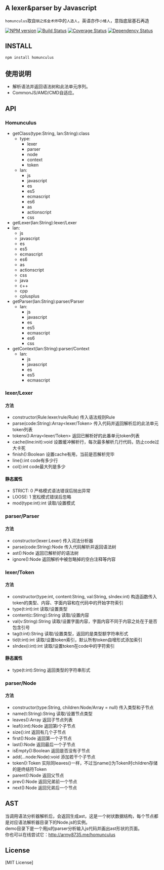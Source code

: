 ## A lexer&parser by Javascript

`homunculus`取自`钢之炼金术师`中的`人造人`，英语亦作`小矮人`，意指底层基石再造

[![NPM version](https://badge.fury.io/js/homunculus.png)](https://npmjs.org/package/homunculus)
[![Build Status](https://travis-ci.org/army8735/homunculus.svg?branch=master)](https://travis-ci.org/army8735/homunculus)
[![Coverage Status](https://coveralls.io/repos/army8735/homunculus/badge.png)](https://coveralls.io/r/army8735/homunculus)
[![Dependency Status](https://david-dm.org/army8735/homunculus.png)](https://david-dm.org/army8735/homunculus)

## INSTALL
```
npm install homunculus
```

## 使用说明
* 解析语法并返回语法树和此法单元序列。
* CommonJS/AMD/CMD自适应。

## API
### Homunculus
* getClass(type:String, lan:String):class
  * type:
    * lexer 
    * parser
    * node
    * context
    * token
  * lan: 
    * js
    * javascript
    * es 
    * es5
    * ecmascript
    * es6
    * as
    * actionscript
    * css
* getLexer(lan:String):lexer/Lexer
 * lan:
   * js
   * javascript
   * es
   * es5
   * ecmascript
   * es6
   * as
   * actionscript
   * css
   * java
   * c++
   * cpp
   * cplusplus
* getParser(lan:String):parser/Parser
  * lan:
    * js
    * javascript
    * es
    * es5
    * ecmascript
    * es6
    * css
* getContext(lan:String):parser/Context
  * lan:
    * js
    * javascript
    * es
    * es5
    * ecmascript

### lexer/Lexer
#### 方法
* constructor(Rule:lexer/rule/Rule) 传入语法规则Rule
* parse(code:String):Array<lexer/Token> 传入代码并返回解析后的此法单元token列表
* tokens():Array<lexer/Token> 返回已解析好的此番单元token列表
* cache(line:init):void 设置缓冲解析行，每次最多解析几行代码，防止code过大卡死
* finish():Boolean 设置cache有用，当前是否解析完毕
* line():int code有多少行
* col():int code最大列是多少

#### 静态属性
* STRICT: 0 严格模式语法错误后抛出异常
* LOOSE: 1 宽松模式错误后忽略
* mod(type:int):int 读取/设置模式

### parser/Parser
#### 方法
* constructor(lexer:Lexer) 传入词法分析器
* parse(code:String):Node 传入代码解析并返回语法树
* ast():Node 返回已解析好的语法树
* ignore():Node 返回解析中被忽略掉的空白注释等内容

### lexer/Token
#### 方法
* constructor(type:int, content:String, val:String, sIndex:int) 构造函数传入token的类型、内容、字面内容和在代码中的开始字符索引
* type(t:int):int 读取/设置类型
* content(c:Stirng):String 读取/设置内容
* val(v:String):String 读取/设置字面内容，字面内容不同于内容之处在于是否包含引号
* tag(t:int):String 读取/设置类型，返回的是类型额字符串形式
* tid(t:int):int 读取/设置token索引，默认所有token自增形式添加索引
* sIndex(i:int):int 读取/设置token在code中的字符索引

#### 静态属性
* type(t:int):String 返回类型的字符串形式

### parser/Node
#### 方法
* constructor(type:String, children:Node/Array<Node> = null) 传入类型和子节点
* name(t:String):String 读取/设置节点类型
* leaves():Array<Node> 返回子节点列表
* leaf(i:int):Node 返回第i个子节点
* size():int 返回有几个子节点
* first():Node 返回第一个子节点
* last():Node 返回最后一个子节点
* isEmpty():Boolean 返回是否没有子节点
* add(...node:Node):void 添加若干个子节点
* token():Token 实际同leaves()一样，不过当name()为Token时children存储的是终结符Token
* parent():Node 返回父节点
* prev():Node 返回兄弟前一个节点
* next():Node 返回兄弟后一个节点

## AST
当调用语法分析器解析后，会返回生成ast，这是一个树状数据结构，每个节点都是对应语法解析器目录下的Node.js的实例。<br/>
demo目录下是一个用js的parser分析输入js代码并画出ast形状的页面。<br/>
你也可以在线尝试它：http://army8735.me/homunculus

## License
[MIT License]